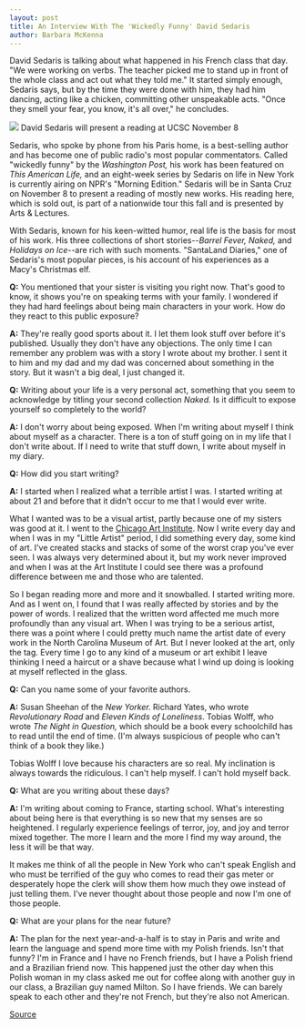 ```yaml
---
layout: post
title: An Interview With The 'Wickedly Funny' David Sedaris
author: Barbara McKenna
---
```


David Sedaris is talking about what happened in his French class that day. "We were working on verbs. The teacher picked me to stand up in front of the whole class and act out what they told me." It started simply enough, Sedaris says, but by the time they were done with him, they had him dancing, acting like a chicken, committing other unspeakable acts. "Once they smell your fear, you know, it's all over," he concludes.

![][3] David Sedaris will present a reading at UCSC November 8

Sedaris, who spoke by phone from his Paris home, is a best-selling author and has become one of public radio's most popular commentators. Called "wickedly funny" by the _Washington Post,_ his work has been featured on _This American Life,_ and an eight-week series by Sedaris on life in New York is currently airing on NPR's "Morning Edition." Sedaris will be in Santa Cruz on November 8 to present a reading of mostly new works. His reading here, which is sold out, is part of a nationwide tour this fall and is presented by Arts & Lectures.

With Sedaris, known for his keen-witted humor, real life is the basis for most of his work. His three collections of short stories--_Barrel Fever, Naked,_ and _Holidays on Ice_\--are rich with such moments. "SantaLand Diaries," one of Sedaris's most popular pieces, is his account of his experiences as a Macy's Christmas elf.

**Q:** You mentioned that your sister is visiting you right now. That's good to know, it shows you're on speaking terms with your family. I wondered if they had hard feelings about being main characters in your work. How do they react to this public exposure?

**A:** They're really good sports about it. I let them look stuff over before it's published. Usually they don't have any objections. The only time I can remember any problem was with a story I wrote about my brother. I sent it to him and my dad and my dad was concerned about something in the story. But it wasn't a big deal, I just changed it.

**Q:** Writing about your life is a very personal act, something that you seem to acknowledge by titling your second collection _Naked._ Is it difficult to expose yourself so completely to the world?

**A:** I don't worry about being exposed. When I'm writing about myself I think about myself as a character. There is a ton of stuff going on in my life that I don't write about. If I need to write that stuff down, I write about myself in my diary.

**Q:** How did you start writing?

**A:** I started when I realized what a terrible artist I was. I started writing at about 21 and before that it didn't occur to me that I would ever write.

What I wanted was to be a visual artist, partly because one of my sisters was good at it. I went to the [Chicago Art Institute][7]. Now I write every day and when I was in my "Little Artist" period, I did something every day, some kind of art. I've created stacks and stacks of some of the worst crap you've ever seen. I was always very determined about it, but my work never improved and when I was at the Art Institute I could see there was a profound difference between me and those who are talented.

So I began reading more and more and it snowballed. I started writing more. And as I went on, I found that I was really affected by stories and by the power of words. I realized that the written word affected me much more profoundly than any visual art. When I was trying to be a serious artist, there was a point where I could pretty much name the artist date of every work in the North Carolina Museum of Art. But I never looked at the art, only the tag. Every time I go to any kind of a museum or art exhibit I leave thinking I need a haircut or a shave because what I wind up doing is looking at myself reflected in the glass.

**Q:** Can you name some of your favorite authors.

**A:** Susan Sheehan of the _New Yorker._ Richard Yates, who wrote _Revolutionary Road_ and _Eleven Kinds of Loneliness_. Tobias Wolff, who wrote _The Night in Question,_ which should be a book every schoolchild has to read until the end of time. (I'm always suspicious of people who can't think of a book they like.)

Tobias Wolff I love because his characters are so real. My inclination is always towards the ridiculous. I can't help myself. I can't hold myself back.

**Q:** What are you writing about these days?

**A:** I'm writing about coming to France, starting school. What's interesting about being here is that everything is so new that my senses are so heightened. I regularly experience feelings of terror, joy, and joy and terror mixed together. The more I learn and the more I find my way around, the less it will be that way.

It makes me think of all the people in New York who can't speak English and who must be terrified of the guy who comes to read their gas meter or desperately hope the clerk will show them how much they owe instead of just telling them. I've never thought about those people and now I'm one of those people.

**Q:** What are your plans for the near future?

**A:** The plan for the next year-and-a-half is to stay in Paris and write and learn the language and spend more time with my Polish friends. Isn't that funny? I'm in France and I have no French friends, but I have a Polish friend and a Brazilian friend now. This happened just the other day when this Polish woman in my class asked me out for coffee along with another guy in our class, a Brazilian guy named Milton. So I have friends. We can barely speak to each other and they're not French, but they're also not American.

[3]: http://www1.ucsc.edu/oncampus/currents/98-99/art/sedaris.98-11-02.jpg
[7]: http://news.mpr.org/features/199703/26_rabej_sedaris/sedaristext.htm

[Source](http://www1.ucsc.edu/oncampus/currents/98-99/11-02/sedaris.htm "Permalink to David Sedaris interview: 11-02-98")
